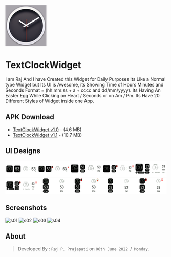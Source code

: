 ![icon](screenshots/ic_launcher-playstore.png)

# TextClockWidget
I am Raj And I have Created this Widget for Daily Purposes Its Like a Normal type Widget but Its UI is Awesome, its Showing Time of Hours Minutes and Seconds Format = (hh:mm:ss + a + cccc and dd/mm/yyyy). Its Having An Easter Egg While Clicking on Heart / Seconds or on Am / Pm. Its Have 20 Different Styles of Widget inside one App.

## APK Download
* [TextClockWidget v1.0](https://github.com/rajprajapati2001/TextClockWidget/raw/refs/heads/master/TextClock%20Widget_1.0.apk) - (4.6 MB)
* [TextClockWidget v1.1](https://github.com/rajprajapati2001/TextClockWidget/raw/refs/heads/master/app/release/app-release.apk) - (10.7 MB)

## UI Designs
![UI01-10](screenshots/text_clock_image_01-10-merged.png)
![UI10-20](screenshots/text_clock_image_10-20-merged.png)

## Screenshots
![s01](screenshots/mi_ss_img005-_01-05-merged.png)
![s02](screenshots/mi_ss_img005-_05-10-merged.png)
![s03](screenshots/mi_ss_img005-_10-15-merged.png)
![s04](screenshots/mi_ss_img005-_15-20-merged.png)

## About
>Developed By : `Raj P. Prajapati` on `06th June 2022 `/` Monday`.
